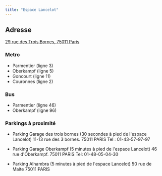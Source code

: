 ```yaml
---
title: "Espace Lancelot"
---
```


## Adresse

[29 rue des Trois Bornes, 75011 Paris](https://maps.google.fr/maps?f=q&hl=fr&geocode=&q=29+rue+des+Trois+Bornes+-+75011+PARIS&sll=47.15984,2.988281&sspn=12.972543,29.53125&ie=UTF8&ll=48.867128,2.370386&spn=0.006126,0.01442&z=16)

### Metro

* Parmentier (ligne 3)
* Oberkampf (ligne 5)
* Goncourt (ligne 11)
* Couronnes (ligne 2)

### Bus

* Parmentier (ligne 46)
* Oberkampf (ligne 96)

### Parkings à proximité

* Parking Garage des trois bornes
(30 secondes à pied de l'espace Lancelot)
11-13 rue des 3 bornes.
75011 PARIS
Tel : 01-43-57-97-97

* Parking Garage Oberkampf
(5 minutes à pied de l'espace Lancelot)
46 rue d'Oberkampf.
75011 PARIS
Tel: 01-48-05-04-30

* Parking Alhambra
(5 minutes à pied de l'espace Lancelot)
50 rue de Malte
75011 PARIS